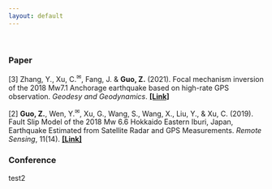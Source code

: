```yaml
---
layout: default
---
```


<br>


<html>
<body>

<h3>Paper</h3>

<p>[3] Zhang, Y., Xu, C.<sup>&#9993</sup>, Fang, J. & <b>Guo, Z.</b> (2021). Focal mechanism inversion of the 2018 Mw7.1 Anchorage earthquake based on high-rate GPS observation. <i>Geodesy and Geodynamics</i>. <a href="https://doi.org/10.1016/j.geog.2021.09.004"><b>[Link]</b></a></p>

<p>[2] <b>Guo, Z.</b>, Wen, Y.<sup>&#9993</sup>, Xu, G., Wang, S., Wang, X., Liu, Y., & Xu, C. (2019). Fault Slip Model of the 2018 Mw 6.6 Hokkaido Eastern Iburi, Japan, Earthquake Estimated from Satellite Radar and GPS Measurements. <i>Remote Sensing</i>, 11(14). <a href="https://doi.org/10.3390/rs11141667"><b>[Link]</b></a></p>



<h3>Conference</h3>
<p>test2</p>


</body> 
</html>

<!--
[2] **Guo, Z.**, Wen, Y., Xu, G., Wang, S., Wang, X., Liu, Y., & Xu, C. (2019). Fault Slip Model of the 2018 Mw 6.6 Hokkaido Eastern Iburi, Japan, Earthquake Estimated from Satellite Radar and GPS Measurements. *Remote Sensing*, 11(14). [[**Link**](https://doi.org/10.3390/rs11141667)]  

[1] Wen, Y., **Guo, Z.**, Xu, C., Xu, G., & Song, C. (2019). Coseismic and Postseismic Deformation Associated with the 2018 Mw 7.9 Kodiak, Alaska, Earthquake from Low-Rate and High-Rate GPS Observations. *Bulletin of the Seismological Society of America*, 109(3), 908–918. [[**Link**](https://doi.org/10.1785/0120180246)]

### Conference

[2]  **Guo, Z.**, Wen, Y., Xu, G., Wang, S., Wang, X., Liu, Y., & Xu, C. Slip Distribution of the 2018 Mw6.6 Hokkaido Eastern Iburi, Japan, Earthquake from InSAR and GPS Data (in Chinese), *6th Annual Meeting of Chinese Geoscience Union (CGU)*, China, 2019.  

[1] **Guo, Z.**, Wen, Y., Xu, C., Xu, G. Modeling of Coseismic and Early Postseismic Deformation Associated with the 2018 Mw7.9 Kodiak, Alaska Earthquake from Static and High-rate GPS Observations (in Chinese), *3rd Congress of China Geodesy and Geophysics*, China, 2018.

<br><br>


<p>&#9993</p>
-->

